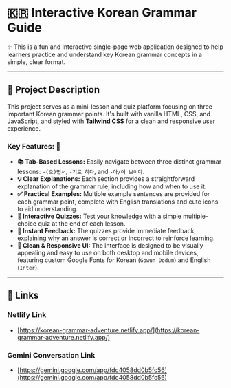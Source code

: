 

# 🇰🇷 Interactive Korean Grammar Guide

✨ This is a fun and interactive single-page web application designed to help learners practice and understand key Korean grammar concepts in a simple, clear format.

-----

## 📖 Project Description

This project serves as a mini-lesson and quiz platform focusing on three important Korean grammar points. It's built with vanilla HTML, CSS, and JavaScript, and styled with **Tailwind CSS** for a clean and responsive user experience.

### Key Features: 🚀

  * **📚 Tab-Based Lessons:** Easily navigate between three distinct grammar lessons: `-(으)면서`, `-기로 하다`, and `-아/어 보이다`.
  * **💡 Clear Explanations:** Each section provides a straightforward explanation of the grammar rule, including how and when to use it.
  * **✅ Practical Examples:** Multiple example sentences are provided for each grammar point, complete with English translations and cute icons to aid understanding.
  * **🧠 Interactive Quizzes:** Test your knowledge with a simple multiple-choice quiz at the end of each lesson.
  * **💬 Instant Feedback:** The quizzes provide immediate feedback, explaining why an answer is correct or incorrect to reinforce learning.
  * **🎨 Clean & Responsive UI:** The interface is designed to be visually appealing and easy to use on both desktop and mobile devices, featuring custom Google Fonts for Korean (`Gowun Dodum`) and English (`Inter`).

-----

## 🔗 Links

### Netlify Link

  * [https://korean-grammar-adventure.netlify.app/](https://korean-grammar-adventure.netlify.app/)

### Gemini Conversation Link

  * [https://gemini.google.com/app/fdc4058dd0b5fc56](https://gemini.google.com/app/fdc4058dd0b5fc56)
